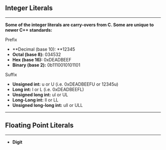 ## Integer Literals

---

**Some of the integer literals are carry-overs from C. Some are unique to newer C++ standards:**

Prefix

* **Decimal \(base 10\): **12345
* **Octal \(base 8\):** 034532
* **Hex \(base 16\):** 0xDEADBEEF
* **Binary \(base 2\):** 0b1110010101101 

Suffix

* **Unsigned int:** u or U \(i.e. 0xDEADBEEFU or 12345u\)
* **Long int:** l or L \(i.e. 0xDEADBEEFL\)
* **Unsigned long int:** ul or UL
* **Long-Long int:** ll or LL 
* **Unsigned long-long int:** ull or ULL

---

## Floating Point Literals

---

* **Digit**



